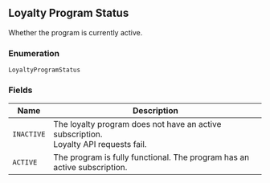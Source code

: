 ## Loyalty Program Status

Whether the program is currently active.

### Enumeration

`LoyaltyProgramStatus`

### Fields

| Name | Description |
|  --- | --- |
| `INACTIVE` | The loyalty program does not have an active subscription. <br>Loyalty API requests fail. |
| `ACTIVE` | The program is fully functional. The program has an active subscription. |

